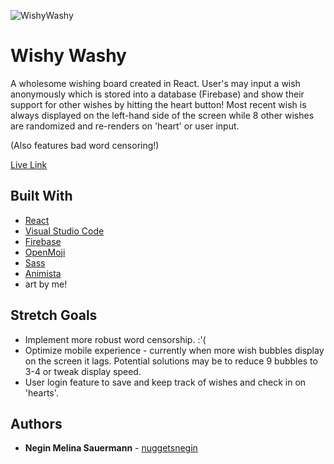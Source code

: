 
![WishyWashy](https://i.imgur.com/PtDe7bB.png)
# Wishy Washy
A wholesome wishing board created in React. User's may input a wish anonymously which is stored into a database (Firebase) and show their support for other wishes by hitting the heart button! Most recent wish is always displayed on the left-hand side of the screen while 8 other wishes are randomized and re-renders on 'heart' or user input.

(Also features bad word censoring!)

[Live Link](https://nuggetsnegin.github.io/wishyWashy/)

## Built With

* [React](https://github.com/facebook/create-react-app)
* [Visual Studio Code](https://code.visualstudio.com/) 
* [Firebase](https://firebase.google.com/)
* [OpenMoji](https://openmoji.org/)
* [Sass](https://sass-lang.com/)
* [Animista](https://animista.net/)
* art by me!



## Stretch Goals
* Implement more robust word censorship. :'(
* Optimize mobile experience - currently when more wish bubbles display on the screen it lags. Potential solutions may be to reduce 9 bubbles to 3-4 or tweak display speed.
* User login feature to save and keep track of wishes and check in on 'hearts'. 

## Authors

* **Negin Melina Sauermann** - [nuggetsnegin](https://github.com/nuggetsnegin)
